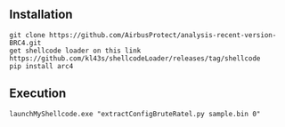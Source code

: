 ## Installation
```
git clone https://github.com/AirbusProtect/analysis-recent-version-BRC4.git
get shellcode loader on this link https://github.com/kl43s/shellcodeLoader/releases/tag/shellcode
pip install arc4
```

## Execution
```
launchMyShellcode.exe "extractConfigBruteRatel.py sample.bin 0"
```
